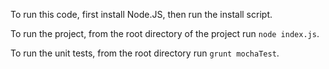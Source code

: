 To run this code, first install Node.JS, then run the install script.

To run the project, from the root directory of the project run `node index.js`.

To run the unit tests, from the root directory run `grunt mochaTest`.
